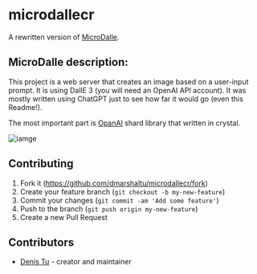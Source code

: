 # microdallecr

A rewritten version of [MicroDalle](https://github.com/Blizarre/microdalle.git).

## MicroDalle description:
This project is a web server that creates an image based on a user-input prompt. It is using DallE 3 (you will need an OpenAI API account). It was mostly written using ChatGPT just to see how far it would go (even this Readme!).

The most important part is [OpanAI](https://github.com/DmarshalTU/openai.git) shard library that written in crystal.

![iamge](./image1.png)
## Contributing

1. Fork it (<https://github.com/dmarshaltu/microdallecr/fork>)
2. Create your feature branch (`git checkout -b my-new-feature`)
3. Commit your changes (`git commit -am 'Add some feature'`)
4. Push to the branch (`git push origin my-new-feature`)
5. Create a new Pull Request

## Contributors

- [Denis Tu](https://github.com/dmarshaltu) - creator and maintainer
